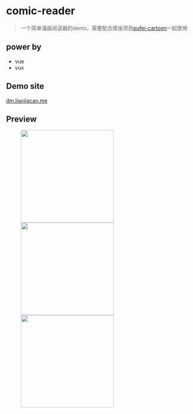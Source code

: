 # comic-reader

> 一个简单漫画阅读器的demo，需要配合爬虫项目[pufei-cartoon](https://github.com/liaojiacan/py-spider)一起使用

## power by
- vue
- vux


## Demo site
 
 [dm.liaojiacan.me](http://dm.liaojiacan.me)

## Preview

<figure class="third">
<img src="https://github.com/liaojiacan/comic-reader/blob/master/preview/reader-prew1.png?raw=true" width = "250" align="left" >
<img src="https://github.com/liaojiacan/comic-reader/blob/master/preview/reader-prew2.png?raw=true" width = "250" align="left">
<img src="https://github.com/liaojiacan/comic-reader/blob/master/preview/reader-prew3.png?raw=true" width = "250" align="left">
</figure>


